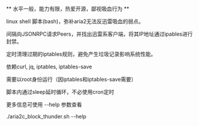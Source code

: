 ** 水平一般，能力有限，热爱开源，鄙视吸血行为 **

linux shell 脚本(bash)，弥补aria2无法反迅雷吸血的弱点。

间隔向JSONRPC请求Peers，并找出迅雷系客户端，将其IP地址通过ipables进行封禁。

定时清理过期的iptables规则，避免产生垃圾记录影响系统性能。

依赖curl, jq, iptables, iptables-save

需要以root身份运行（因iptables和iptables-save需要）

脚本内通过sleep延时循环，不必使用cron定时

更多信息可使用 --help 参数查看

./aria2c_block_thunder.sh --help
